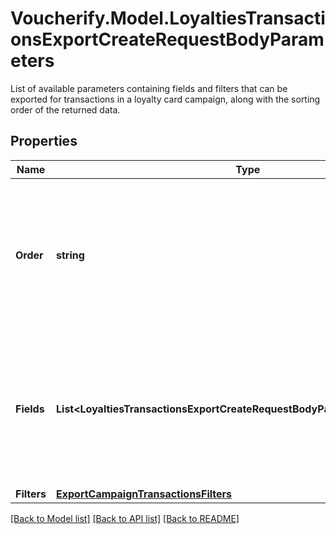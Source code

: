 # Voucherify.Model.LoyaltiesTransactionsExportCreateRequestBodyParameters
List of available parameters containing fields and filters that can be exported for transactions in a loyalty card campaign, along with the sorting order of the returned data.

## Properties

Name | Type | Description | Notes
------------ | ------------- | ------------- | -------------
**Order** | **string** | How the export is ordered, where the dash &#x60;-&#x60; preceding a sorting option means sorting in a descending order. | [optional] 
**Fields** | **List&lt;LoyaltiesTransactionsExportCreateRequestBodyParameters.FieldsEnum&gt;** | Data fields that will be exported for the transactions that are associated with balance movements on cards in a campaign. | [optional] 
**Filters** | [**ExportCampaignTransactionsFilters**](ExportCampaignTransactionsFilters.md) |  | [optional] 

[[Back to Model list]](../README.md#documentation-for-models) [[Back to API list]](../README.md#documentation-for-api-endpoints) [[Back to README]](../README.md)


